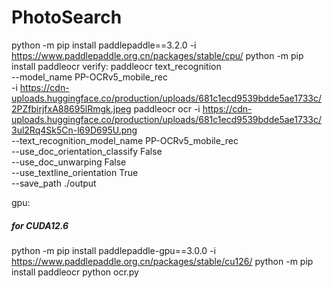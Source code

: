 # PhotoSearch
python -m pip install paddlepaddle==3.2.0 -i https://www.paddlepaddle.org.cn/packages/stable/cpu/
python -m pip install paddleocr
verify:
    paddleocr text_recognition \
        --model_name PP-OCRv5_mobile_rec \
        -i https://cdn-uploads.huggingface.co/production/uploads/681c1ecd9539bdde5ae1733c/2PZfbirjfxA88695lRmgk.jpeg
paddleocr ocr -i https://cdn-uploads.huggingface.co/production/uploads/681c1ecd9539bdde5ae1733c/3ul2Rq4Sk5Cn-l69D695U.png \
    --text_recognition_model_name PP-OCRv5_mobile_rec \
    --use_doc_orientation_classify False \
    --use_doc_unwarping False \
    --use_textline_orientation True \
    --save_path ./output

gpu:
##### for CUDA12.6
python -m pip install paddlepaddle-gpu==3.0.0 -i https://www.paddlepaddle.org.cn/packages/stable/cu126/
python -m pip install paddleocr
python ocr.py
